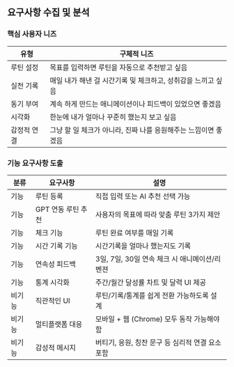 ## 요구사항 수집 및 분석

### 핵심 사용자 니즈

| 유형 | 구체적 니즈 |
|------|------|
| 루틴 설정 | 목표를 입력하면 루틴을 자동으로 추천받고 싶음 |
| 실천 기록 | 매일 내가 해낸 걸 시간기록 및 체크하고, 성취감을 느끼고 싶음 |
| 동기 부여 | 계속 하게 만드는 애니메이션이나 피드백이 있었으면 좋겠음 |
| 시각화 | 한눈에 내가 얼마나 꾸준히 했는지 보고 싶음 |
| 감정적 연결 | 그냥 할 일 체크가 아니라, 진짜 나를 응원해주는 느낌이면 좋겠음 |

### 기능 요구사항 도출

| 분류   | 요구사항             | 설명                                                                 |
|--------|----------------------|----------------------------------------------------------------------|
| 기능   | 루틴 등록            | 직접 입력 또는 AI 추천 선택 가능                                     |
| 기능   | GPT 연동 루틴 추천   | 사용자의 목표에 따라 맞춤 루틴 3가지 제안                           |
| 기능   | 체크 기능            | 루틴 완료 여부를 매일 기록                                           |
| 기능   | 시간 기록 기능       | 시간기록을 얼마나 했는지도 기록                                     |
| 기능   | 연속성 피드백        | 3일, 7일, 30일 연속 체크 시 애니메이션/리벤젼                        |
| 기능   | 통계 시각화          | 주간/월간 달성률 차트 및 달력 UI 제공                               |
| 비기능 | 직관적인 UI          | 루틴/기록/통계를 쉽게 전환 가능하도록 설계                          |
| 비기능 | 멀티플랫폼 대응      | 모바일 + 웹 (Chrome) 모두 동작 가능해야 함                          |
| 비기능 | 감성적 메시지        | 버티기, 응원, 칭찬 문구 등 심리적 연결 요소 포함                    |
